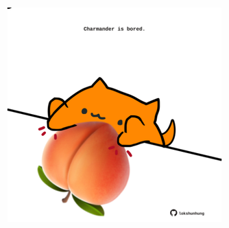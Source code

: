 <!-- built at 14/06/2021, 03:07:31 UTC -->
<p align="center">
  <img width="500" height="500" src="./ReadmeImage.svg">
</p>
